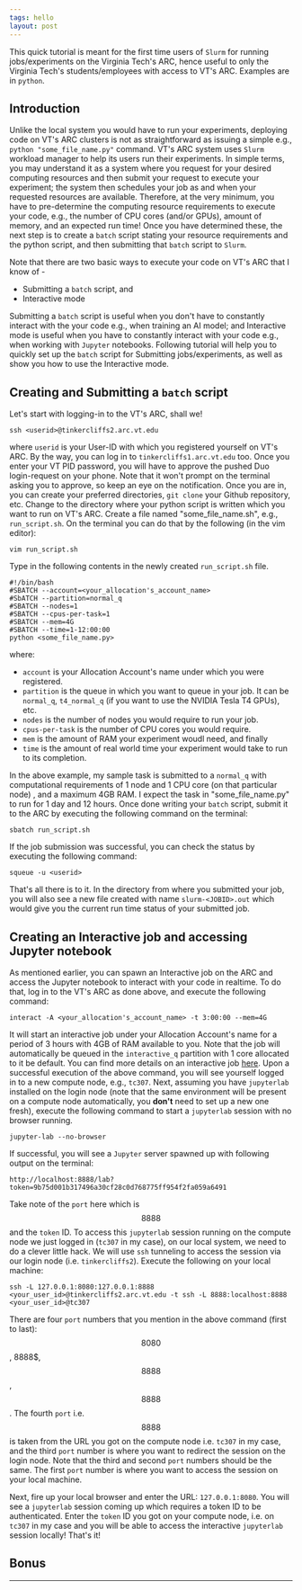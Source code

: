 ```yaml
---
tags: hello
layout: post
---
```

This quick tutorial is meant for the first time users of `Slurm` for running
jobs/experiments on the Virginia Tech's ARC, hence useful to only the Virginia
Tech's students/employees with access to VT's ARC. Examples are in `python`.

## Introduction
Unlike the local system you would have to run your experiments, deploying code on
VT's ARC clusters is not as straightforward as issuing a simple e.g., `python
"some_file_name.py"` command. VT's ARC system uses `Slurm` workload manager to help
its users run their experiments. In simple terms, you may understand it as a system
where you request for your desired computing resources and then submit your request
to execute your experiment; the system then schedules your job as and when your
requested resources are available. Therefore, at the very minimum, you have to
pre-determine the computing resource requirements to execute your code, e.g.,
the number of CPU cores (and/or GPUs), amount of memory, and an expected run time!
Once you have determined these, the next step is to create a `batch` script stating
your resource requirements and the python script, and then submitting that `batch`
script to `Slurm`.

Note that there are two basic ways to execute your code on VT's ARC that I
know of -
* Submitting a `batch` script, and
* Interactive mode

Submitting a `batch` script is useful when you don't have to constantly interact
with the your code e.g., when training an AI model; and Interactive mode is useful
when you have to constantly interact with your code e.g., when working with `Jupyter`
notebooks. Following tutorial will help you to quickly set up the `batch` script
for Submitting jobs/experiments, as well as show you how to use the Interactive mode.

## Creating and Submitting a `batch` script
Let's start with logging-in to the VT's ARC, shall we!
```
ssh <userid>@tinkercliffs2.arc.vt.edu
```
where `userid` is your User-ID with which you registered yourself on VT's ARC.
By the way, you can log in to `tinkercliffs1.arc.vt.edu` too. Once you enter your
VT PID password, you will have to approve the pushed Duo login-request on your
phone. Note that it won't prompt on the terminal asking you to approve, so keep
an eye on the notification. Once you are in, you can create your preferred
directories, `git clone` your Github repository, etc. Change to the directory
where your python script is written which you want to run on VT's ARC. Create a
file named "some\_file\_name.sh", e.g., `run_script.sh`. On the terminal you can
do that by the following (in the vim editor):
```
vim run_script.sh
```
Type in the following contents in the newly created `run_script.sh` file.
```
#!/bin/bash
#SBATCH --account=<your_allocation's_account_name>
#SbATCH --partition=normal_q
#SBATCH --nodes=1
#SBATCH --cpus-per-task=1
#SBATCH --mem=4G
#SBATCH --time=1-12:00:00
python <some_file_name.py>
```
where:
* `account` is your Allocation Account's name under which you were registered.
* `partition` is the queue in which you want to queue in your job. It can be
`normal_q`, `t4_normal_q` (if you want to use the NVIDIA Tesla T4 GPUs), etc.
* `nodes` is the number of nodes you would require to run your job.
* `cpus-per-task` is the number of CPU cores you would require.
* `mem` is the amount of RAM your experiment woudl need, and finally
* `time` is the amount of real world time your experiment would take to run to its
completion.

In the above example, my sample task is submitted to a `normal_q` with
computational requirements of $1$ node and $1$ CPU core (on that particular node)
, and a maximum $4$GB RAM. I expect the task in "some\_file\_name.py" to run for
$1$ day and $12$ hours. Once done writing your `batch` script, submit it to the
ARC by executing the following command on the terminal:
```
sbatch run_script.sh
```
If the job submission was successful, you can check the status by executing the
following command:
```
squeue -u <userid>
```

That's all there is to it. In the directory from where you submitted your job,
you will also see a new file created with name `slurm-<JOBID>.out` which would
give you the current run time status of your submitted job.

## Creating an Interactive job and accessing Jupyter notebook
As mentioned earlier, you can spawn an Interactive job on the ARC and access the
Jupyter notebook to interact with your code in realtime. To do that, log in to the
VT's ARC as done above, and execute the following command:
```
interact -A <your_allocation's_account_name> -t 3:00:00 --mem=4G
```
It will start an interactive job under your Allocation Account's name for a period
of $3$ hours with $4$GB of RAM available to you. Note that the job will
automatically be queued in the `interactive_q` partition with $1$ core allocated
to it be default. You can find more details on an interactive job [here](https://www.docs.arc.vt.edu/usage/faq.html#how-do-i-submit-an-interactive-job). Upon a
successful execution of the above command, you will see yourself logged in to a
new compute node, e.g., `tc307`. Next, assuming you have `jupyterlab` installed
on the login node (note that the same environment will be present on a compute
node automatically, you **don't** need to set up a new one fresh), execute the
following command to start a `jupyterlab` session with no browser running.

```
jupyter-lab --no-browser
```
If successful, you will see a `Jupyter` server spawned up with following output
on the terminal:
```
http://localhost:8888/lab?token=9b75d001b317496a30cf28c0d768775ff954f2fa059a6491
```
Take note of the `port` here which is $$8888$$ and the `token` ID. To access this
`jupyterlab` session running on the compute node we just logged in (`tc307` in my
case), on our local system, we need to do a clever little hack. We will use `ssh`
tunneling to access the session via our login node (i.e. `tinkercliffs2`). Execute
the following on your local machine:
```
ssh -L 127.0.0.1:8080:127.0.0.1:8888 <your_user_id>@tinkercliffs2.arc.vt.edu -t ssh -L 8888:localhost:8888 <your_user_id>@tc307
```
There are four `port` numbers that you mention in the above command (first to last):
$$8080$$, $8888$$, $$8888$$, $$8888$$. The fourth `port` i.e. $$8888$$ is taken from
the URL you got on the compute node i.e. `tc307` in my case, and the third `port`
number is where you want to redirect the session on the login node. Note that the
third and second `port` numbers should be the same. The first `port` number is where
you want to access the session on your local machine.

Next, fire up your local browser and enter the URL: `127.0.0.1:8080`. You will see
a `jupyterlab` session coming up which requires a token ID to be authenticated.
Enter the `token` ID you got on your compute node, i.e. on `tc307` in my case and
you will be able to access the interactive `jupyterlab` session locally! That's it!

## Bonus

---
